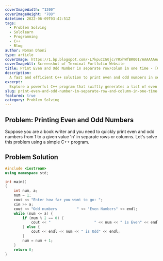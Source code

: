 ```yaml
---
coverImageWidth: "1200"
coverImageHeight: "700"
datetime: 2022-06-09T03:42:51Z
tags:
  - Problem Solving
  - Sololearn
  - Programming
  - C++
  - Blog
author: Noman Dhoni
type: article
coverImage: https://1.bp.blogspot.com/-L7kpuCIG0jc/YRxhWfBR00I/AAAAAAAABmE/Fb--5THd2e4ulsdxjVUHOGa4PoLsz7wfwCLcBGAsYHQ/s1280/5.webp
coverImageAlt: Screenshot of Terminal Portfolio Website
title: Print Even and Odd Number in separate row/colum in one time - [C++ Solution]
description:
  A fast and efficient C++ solution to print even and odd numbers in separate rows/columns, perfect for quick list generation.
excerpt:
  Explore a powerful C++ program that swiftly generates a list of even and odd numbers, perfect for writers seeking a rapid solution for their tasks.
slug: print-even-and-odd-number-in-separate-row-and-column-in-one-time-C-plus-plus-solution
featured: true
category: Problem Solving
---
```

## Problem: Printing Even and Odd Numbers

Suppose you are a book writer and you need to quickly print even and odd numbers from 1 to a given value 'n' in separate rows or columns. Let's solve this problem using a simple C++ program.

## Problem Solution

```cpp
#include <iostream>
using namespace std;

int main()
{
    int num, a;
    num = 1;
    cout << "Enter how far you want to go: ";
    cin >> a;
    cout << "Odd numbers         " << "Even Numbers" << endl;
    while (num <= a) {
        if (num % 2 == 0) {
            cout << "                    " << num << " is Even" << endl;
        } else {
            cout << endl << num << " is Odd" << endl;
        }
        num = num + 1;
    }
    return 0;
}
```
